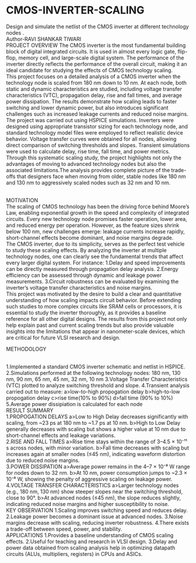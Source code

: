 # CMOS-INVERTER-SCALING
Design and simulate the netlist of the CMOS inverter at different technology nodes .
<br>
Author-RAVI SHANKAR TIWARI
<br>
PROJECT OVERVIEW
The CMOS inverter is the most fundamental building block of digital integrated circuits. It is used in almost every logic gate, flip-flop, memory cell, and large-scale digital system. The performance of the inverter directly reflects the performance of the overall circuit, making it an ideal candidate for studying the effects of CMOS technology scaling.
<br>
This project focuses on a detailed analysis of a CMOS inverter when the technology node is scaled from 180 nm down to 10 nm. At each node, both static and dynamic characteristics are studied, including voltage transfer characteristics (VTC), propagation delay, rise and fall times, and average power dissipation. The results demonstrate how scaling leads to faster switching and lower dynamic power, but also introduces significant challenges such as increased leakage currents and reduced noise margins.
<br>
The project was carried out using HSPICE simulations. Inverters were designed using appropriate transistor sizing for each technology node, and standard technology model files were employed to reflect realistic device behavior. Voltage transfer curves were obtained for all nodes, allowing direct comparison of switching thresholds and slopes. Transient simulations were used to calculate delay, rise time, fall time, and power metrics.
<br>
Through this systematic scaling study, the project highlights not only the advantages of moving to advanced technology nodes but also the associated limitations.The analysis provides complete picture of the trade-offs that designers face when moving from older, stable nodes like 180 nm and 130 nm to aggressively scaled nodes such as 32 nm and 10 nm.

<br>
MOTIVATION
<br>
The scaling of CMOS technology has been the driving force behind Moore’s Law, enabling exponential growth in the speed and complexity of integrated circuits. Every new technology node promises faster operation, lower area, and reduced energy per operation. However, as the feature sizes shrink below 100 nm, new challenges emerge: leakage currents increase rapidly, short-channel effects become dominant, and noise margins degrade.
<br>
The CMOS inverter, due to its simplicity, serves as the perfect test vehicle to study these scaling effects. By analyzing the inverter at multiple technology nodes, one can clearly see the fundamental trends that affect every larger digital system. For instance:
1.Delay and speed improvements can be directly measured through propagation delay analysis.
2.Energy efficiency can be assessed through dynamic and leakage power measurements.
3.Circuit robustness can be evaluated by examining the inverter’s voltage transfer characteristics and noise margins.
<br>
This project was motivated by the desire to build a clear and quantitative understanding of how scaling impacts circuit behavior. Before extending such studies to more complex circuits like SRAM cells or processors, it is essential to study the inverter thoroughly, as it provides a baseline reference for all other digital designs. The results from this project not only help explain past and current scaling trends but also provide valuable insights into the limitations that appear in nanometer-scale devices, which are critical for future VLSI research and design.

<br>

METHODOLOGY

<br>
1.Implemented a standard CMOS inverter schematic and netlist in HSPICE.
2.Simulations performed at the following technology nodes:
    180 nm, 130 nm, 90 nm, 65 nm, 45 nm, 32 nm, 10 nm
3.Voltage Transfer Characteristics (VTC) plotted to analyze switching threshold and slope.
4.Transient analysis carried out to measure:
a>low-to-high propogation delay
b>high-to-low propogation delay
c>rise time(10% to 90%)
d>fall time (90% to 10%)
5.Average power dissipiation is calculated for each node
<br>
RESULT SUMMARY
<br>
1.PROPOGATION DELAYS
a>Low to High Delay decreases significantly with scaling, from ~23 ps at 180 nm to ~1.7 ps at 10 nm.
b>High to Low Delay generally decreases with scaling but shows a higher value at 10 nm due to short-channel effects and leakage variations.

<br>
2.RISE AND FALL TIMES
a>Rise time stays within the range of 3–4.5 × 10⁻¹¹ s across nodes, with minor variation.
b>Fall time decreases with scaling but increases again at smaller nodes (≤45 nm), indicating waveform distortion due to reduced noise margins.

<br>
3.POWER DISSIPATION
a>Average power remains in the 4–7 × 10⁻⁸ W range for nodes down to 32 nm.
b>At 10 nm, power consumption jumps to ~2.3 × 10⁻⁶ W, showing the penalty of aggressive scaling on leakage power.
<br>
4.VOLTAGE TRANSFER CHARACTERISTICS
a>Larger technology nodes (e.g., 180 nm, 130 nm) show steeper slopes near the switching threshold, close to 90°.
b>At advanced nodes (≤45 nm), the slope reduces slightly, indicating reduced noise margins and higher susceptibility to noise.
<br>
KEY OBSERVATION
1.Scaling improves switching speed and reduces delay.
2.Leakage power becomes a dominant issue at advanced nodes.
3.Noise margins decrease with scaling, reducing inverter robustness.
4.There exists a trade-off between speed, power, and stability.
<br>
APPLICATIONS
1.Provides a baseline understanding of CMOS scaling effects.
2.Useful for teaching and research in VLSI design.
3.Delay and power data obtained from scaling analysis help in optimizing datapath circuits (ALUs, multipliers, registers) in CPUs and ASICs.


































